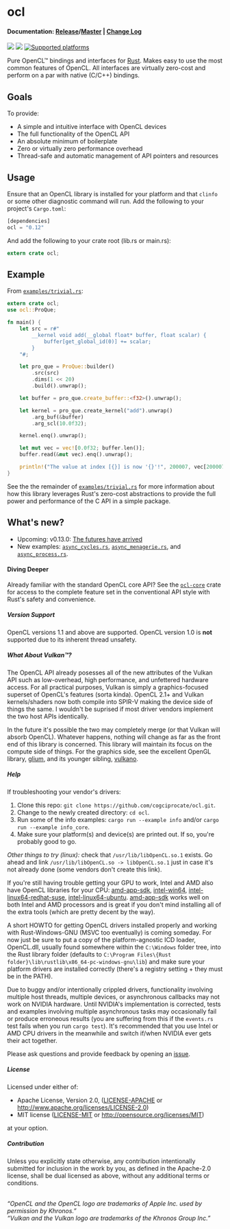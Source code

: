 ocl
===

#### Documentation: [Release](https://docs.rs/ocl)/[Master](http://docs.cogciprocate.com/ocl/ocl/) | [Change Log](https://github.com/cogciprocate/ocl/blob/master/RELEASES.md)

[![](http://meritbadge.herokuapp.com/ocl)](https://crates.io/crates/ocl) [![](https://docs.rs/ocl/badge.svg)](https://docs.rs/ocl)
[![Supported platforms](https://img.shields.io/badge/platform-windows%20%7C%20macos%20%7C%20linux%20%7C%20bsd-orange.svg)](https://en.wikipedia.org/wiki/Cross-platform)


Pure OpenCL&trade; bindings and interfaces for
[Rust](https://www.rust-lang.org/). Makes easy to use the most common features
of OpenCL. All interfaces are virtually zero-cost and perform on a par with
native (C/C++) bindings.


## Goals

To provide:
- A simple and intuitive interface with OpenCL devices
- The full functionality of the OpenCL API
- An absolute minimum of boilerplate
- Zero or virtually zero performance overhead
- Thread-safe and automatic management of API pointers and resources


## Usage

Ensure that an OpenCL library is installed for your platform and that `clinfo`
or some other diagnostic command will run. Add the following to your project's
`Cargo.toml`:

```rust
[dependencies] 
ocl = "0.12"
```

And add the following to your crate root (lib.rs or main.rs):
```rust
extern crate ocl;
```


## Example 

From [`examples/trivial.rs`]:
```rust
extern crate ocl;
use ocl::ProQue;

fn main() {
    let src = r#"
        __kernel void add(__global float* buffer, float scalar) {
            buffer[get_global_id(0)] += scalar;
        }
    "#;

    let pro_que = ProQue::builder()
        .src(src)
        .dims(1 << 20)
        .build().unwrap();

    let buffer = pro_que.create_buffer::<f32>().unwrap();

    let kernel = pro_que.create_kernel("add").unwrap()
        .arg_buf(&buffer)
        .arg_scl(10.0f32);

    kernel.enq().unwrap();

    let mut vec = vec![0.0f32; buffer.len()];
    buffer.read(&mut vec).enq().unwrap();

    println!("The value at index [{}] is now '{}'!", 200007, vec[200007]);
}
```

See the the remainder of [`examples/trivial.rs`] for more information about
how this library leverages Rust's zero-cost abstractions to provide the full
power and performance of the C API in a simple package.

## What's new?

* Upcoming: v0.13.0: [The futures have arrived](https://github.com/cogciprocate/ocl/blob/master/RELEASES.md)
* New examples: [`async_cycles.rs`], [`async_menagerie.rs`], and [`async_process.rs`].


#### Diving Deeper

Already familiar with the standard OpenCL core API? See the [`ocl-core`] crate
for access to the complete feature set in the conventional API style with
Rust's safety and convenience.


##### Version Support

OpenCL versions 1.1 and above are supported. OpenCL version 1.0 is **not**
supported due to its inherent thread unsafety.


##### What About Vulkan&trade;?

The OpenCL API already posesses all of the new attributes of the Vulkan API
such as low-overhead, high performance, and unfettered hardware access. For all
practical purposes, Vulkan is simply a graphics-focused superset of OpenCL's
features (sorta kinda). OpenCL 2.1+ and Vulkan kernels/shaders now both
compile into SPIR-V making the device side of things the same. I wouldn't be
suprised if most driver vendors implement the two host APIs identically.

In the future it's possible the two may completely merge (or that Vulkan will
absorb OpenCL). Whatever happens, nothing will change as far as the front end
of this library is concerned. This library will maintain its focus on the
compute side of things. For the graphics side, see the excellent OpenGL
library, [glium], and its younger sibling, [vulkano].


##### Help

If troubleshooting your vendor's drivers:

1. Clone this repo: `git clone https://github.com/cogciprocate/ocl.git`.
2. Change to the newly created directory: `cd ocl`.
3. Run some of the info examples: `cargo run --example info` and/or `cargo run
   --example info_core`.
4. Make sure your platform(s) and device(s) are printed out. If so, you're
   probably good to go.

*Other things to try (linux):* check that `/usr/lib/libOpenCL.so.1` exists. Go
ahead and link `/usr/lib/libOpenCL.so -> libOpenCL.so.1` just in case it's not
already done (some vendors don't create this link). 

If you're still having trouble getting your GPU to work, Intel and AMD also
have OpenCL libraries for your CPU: [amd-app-sdk], [intel-win64],
[intel-linux64-redhat-suse], [intel-linux64-ubuntu]. [amd-app-sdk] works well
on both Intel and AMD processors and is great if you don't mind installing all
of the extra tools (which are pretty decent by the way).

A short HOWTO for getting OpenCL drivers installed properly and working with
Rust-Windows-GNU (MSVC too eventually) is coming someday. For now just be sure
to put a copy of the platform-agnostic ICD loader, OpenCL.dll, usually found
somewhere within the `C:\Windows` folder tree, into the Rust library folder
(defaults to `C:\Program Files\{Rust
folder}\lib\rustlib\x86_64-pc-windows-gnu\lib`) and make sure your platform
drivers are installed correctly (there's a registry setting + they must be in
the PATH).

Due to buggy and/or intentionally crippled drivers, functionality involving
multiple host threads, multiple devices, or asynchronous callbacks may not
work on NVIDIA hardware. Until NVIDIA's implementation is corrected, tests and
examples involving multiple asynchronous tasks may occasionally fail or
produce erroneous results (you are suffering from this if the `events.rs` test
fails when you run `cargo test`). It's recommended that you use Intel or AMD
CPU drivers in the meanwhile and switch if/when NVIDIA ever gets their act
together.

Please ask questions and provide feedback by opening an
[issue].

##### License

Licensed under either of:

 * Apache License, Version 2.0, ([LICENSE-APACHE](LICENSE-APACHE) or http://www.apache.org/licenses/LICENSE-2.0)
 * MIT license ([LICENSE-MIT](LICENSE-MIT) or http://opensource.org/licenses/MIT)

at your option.

##### Contribution

Unless you explicitly state otherwise, any contribution intentionally submitted
for inclusion in the work by you, as defined in the Apache-2.0 license, shall be dual licensed as above, without any
additional terms or conditions.

<br/>*“OpenCL and the OpenCL logo are trademarks of Apple Inc. used by
permission by Khronos.”* <br/>*“Vulkan and the Vulkan logo are trademarks of
the Khronos Group Inc.”*

[`async_cycles.rs`]: https://github.com/cogciprocate/ocl/blob/master/examples/async_cycles.rs
[`async_menagerie.rs`]: https://github.com/cogciprocate/ocl/blob/master/examples/async_menagerie.rs
[`async_process.rs`]: https://github.com/cogciprocate/ocl/blob/master/examples/async_process.rs
[OpenCL libraries for your CPU]: https://software.intel.com/en-us/intel-opencl/download
[AMD]: https://software.intel.com/en-us/intel-opencl/download
[`ocl-core`]: https://github.com/cogciprocate/ocl-core
[issue]: https://github.com/cogciprocate/ocl_rust/issues
[provide feedback]: https://github.com/cogciprocate/ocl_rust/issues
[`examples`]: https://github.com/cogciprocate/ocl/tree/master/examples
[`examples/trivial.rs`]: https://github.com/cogciprocate/ocl/blob/master/examples/trivial.rs
[glium]: https://github.com/tomaka/glium
[vulkano]: https://github.com/tomaka/vulkano/tree/master/vulkano
[intel-win64]: https://software.intel.com/en-us/articles/opencl-drivers#win64
[intel-linux64-redhat-suse]: https://software.intel.com/en-us/articles/opencl-drivers#lin64
[intel-linux64-ubuntu]: https://software.intel.com/en-us/articles/opencl-drivers#ubuntu64
[amd-app-sdk]: http://developer.amd.com/tools-and-sdks/opencl-zone/amd-accelerated-parallel-processing-app-sdk/